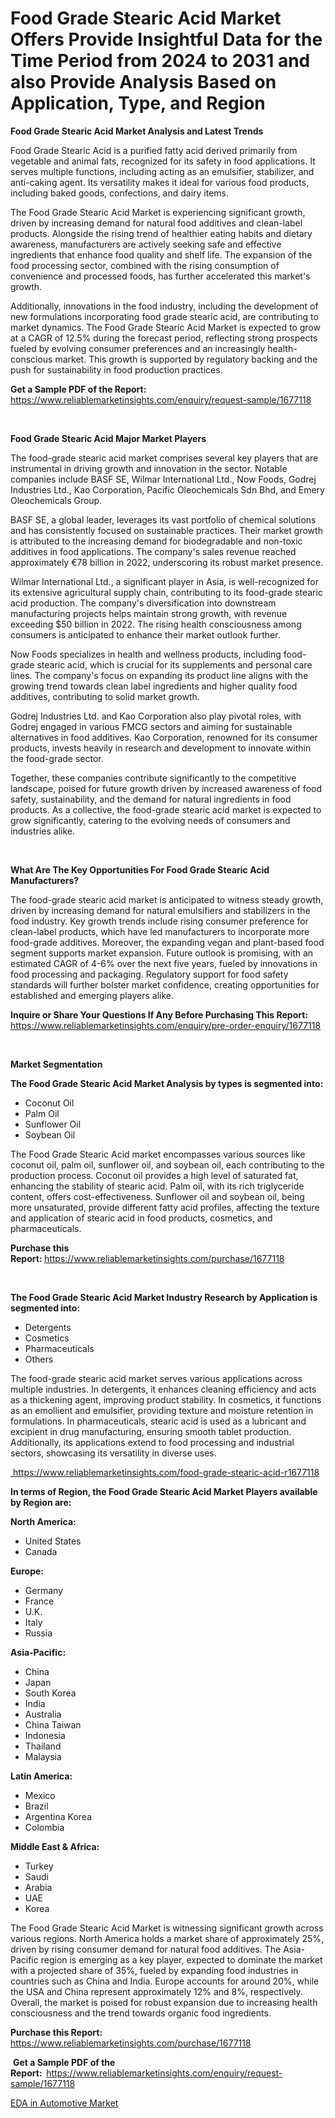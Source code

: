 <p><h1>Food Grade Stearic Acid Market Offers Provide Insightful Data for the Time Period from 2024 to 2031 and also Provide Analysis Based on Application, Type, and Region</h1></p><p><strong>Food Grade Stearic Acid Market Analysis and Latest Trends</strong></p>
<p><p>Food Grade Stearic Acid is a purified fatty acid derived primarily from vegetable and animal fats, recognized for its safety in food applications. It serves multiple functions, including acting as an emulsifier, stabilizer, and anti-caking agent. Its versatility makes it ideal for various food products, including baked goods, confections, and dairy items.</p><p>The Food Grade Stearic Acid Market is experiencing significant growth, driven by increasing demand for natural food additives and clean-label products. Alongside the rising trend of healthier eating habits and dietary awareness, manufacturers are actively seeking safe and effective ingredients that enhance food quality and shelf life. The expansion of the food processing sector, combined with the rising consumption of convenience and processed foods, has further accelerated this market's growth.</p><p>Additionally, innovations in the food industry, including the development of new formulations incorporating food grade stearic acid, are contributing to market dynamics. The Food Grade Stearic Acid Market is expected to grow at a CAGR of 12.5% during the forecast period, reflecting strong prospects fueled by evolving consumer preferences and an increasingly health-conscious market. This growth is supported by regulatory backing and the push for sustainability in food production practices.</p></p>
<p><strong>Get a Sample PDF of the Report:&nbsp;</strong> <a href="https://www.reliablemarketinsights.com/enquiry/request-sample/1677118?utm_campaign=2012&utm_medium=2&utm_source=Github&utm_content=ia&utm_term=28122024&utm_id=food-grade-stearic-acid">https://www.reliablemarketinsights.com/enquiry/request-sample/1677118</a></p>
<p>&nbsp;</p>
<p><strong>Food Grade Stearic Acid Major Market Players</strong></p>
<p><p>The food-grade stearic acid market comprises several key players that are instrumental in driving growth and innovation in the sector. Notable companies include BASF SE, Wilmar International Ltd., Now Foods, Godrej Industries Ltd., Kao Corporation, Pacific Oleochemicals Sdn Bhd, and Emery Oleochemicals Group. </p><p>BASF SE, a global leader, leverages its vast portfolio of chemical solutions and has consistently focused on sustainable practices. Their market growth is attributed to the increasing demand for biodegradable and non-toxic additives in food applications. The company's sales revenue reached approximately €78 billion in 2022, underscoring its robust market presence.</p><p>Wilmar International Ltd., a significant player in Asia, is well-recognized for its extensive agricultural supply chain, contributing to its food-grade stearic acid production. The company's diversification into downstream manufacturing projects helps maintain strong growth, with revenue exceeding $50 billion in 2022. The rising health consciousness among consumers is anticipated to enhance their market outlook further.</p><p>Now Foods specializes in health and wellness products, including food-grade stearic acid, which is crucial for its supplements and personal care lines. The company's focus on expanding its product line aligns with the growing trend towards clean label ingredients and higher quality food additives, contributing to solid market growth.</p><p>Godrej Industries Ltd. and Kao Corporation also play pivotal roles, with Godrej engaged in various FMCG sectors and aiming for sustainable alternatives in food additives. Kao Corporation, renowned for its consumer products, invests heavily in research and development to innovate within the food-grade sector.</p><p>Together, these companies contribute significantly to the competitive landscape, poised for future growth driven by increased awareness of food safety, sustainability, and the demand for natural ingredients in food products. As a collective, the food-grade stearic acid market is expected to grow significantly, catering to the evolving needs of consumers and industries alike.</p></p>
<p>&nbsp;</p>
<p><strong>What Are The Key Opportunities For Food Grade Stearic Acid Manufacturers?</strong></p>
<p><p>The food-grade stearic acid market is anticipated to witness steady growth, driven by increasing demand for natural emulsifiers and stabilizers in the food industry. Key growth trends include rising consumer preference for clean-label products, which have led manufacturers to incorporate more food-grade additives. Moreover, the expanding vegan and plant-based food segment supports market expansion. Future outlook is promising, with an estimated CAGR of 4-6% over the next five years, fueled by innovations in food processing and packaging. Regulatory support for food safety standards will further bolster market confidence, creating opportunities for established and emerging players alike.</p></p>
<p><strong>Inquire or Share Your Questions If Any Before Purchasing This Report:</strong> <a href="https://www.reliablemarketinsights.com/enquiry/pre-order-enquiry/1677118?utm_campaign=2012&utm_medium=2&utm_source=Github&utm_content=ia&utm_term=28122024&utm_id=food-grade-stearic-acid">https://www.reliablemarketinsights.com/enquiry/pre-order-enquiry/1677118</a></p>
<p>&nbsp;</p>
<p><strong>Market Segmentation</strong></p>
<p><strong>The Food Grade Stearic Acid Market Analysis by types is segmented into:</strong></p>
<p><ul><li>Coconut Oil</li><li>Palm Oil</li><li>Sunflower Oil</li><li>Soybean Oil</li></ul></p>
<p><p>The Food Grade Stearic Acid market encompasses various sources like coconut oil, palm oil, sunflower oil, and soybean oil, each contributing to the production process. Coconut oil provides a high level of saturated fat, enhancing the stability of stearic acid. Palm oil, with its rich triglyceride content, offers cost-effectiveness. Sunflower oil and soybean oil, being more unsaturated, provide different fatty acid profiles, affecting the texture and application of stearic acid in food products, cosmetics, and pharmaceuticals.</p></p>
<p><strong>Purchase this Report:&nbsp;</strong><a href="https://www.reliablemarketinsights.com/purchase/1677118?utm_campaign=2012&utm_medium=2&utm_source=Github&utm_content=ia&utm_term=28122024&utm_id=food-grade-stearic-acid">https://www.reliablemarketinsights.com/purchase/1677118</a></p>
<p>&nbsp;</p>
<p><strong>The Food Grade Stearic Acid Market Industry Research by Application is segmented into:</strong></p>
<p><ul><li>Detergents</li><li>Cosmetics</li><li>Pharmaceuticals</li><li>Others</li></ul></p>
<p><p>The food-grade stearic acid market serves various applications across multiple industries. In detergents, it enhances cleaning efficiency and acts as a thickening agent, improving product stability. In cosmetics, it functions as an emollient and emulsifier, providing texture and moisture retention in formulations. In pharmaceuticals, stearic acid is used as a lubricant and excipient in drug manufacturing, ensuring smooth tablet production. Additionally, its applications extend to food processing and industrial sectors, showcasing its versatility in diverse uses.</p></p>
<p><a href="https://www.reliablemarketinsights.com/food-grade-stearic-acid-r1677118?utm_campaign=2012&utm_medium=2&utm_source=Github&utm_content=ia&utm_term=28122024&utm_id=food-grade-stearic-acid">&nbsp;https://www.reliablemarketinsights.com/food-grade-stearic-acid-r1677118</a></p>
<p><strong>In terms of Region, the Food Grade Stearic Acid Market Players available by Region are:</strong></p>
<p>
    <p> <strong> North America: </strong>
        <ul>
            <li>United States</li>
            <li>Canada</li>
        </ul>
        </p> 
    <p> <strong> Europe: </strong>
        <ul>
            <li>Germany</li>
            <li>France</li>
            <li>U.K.</li>
            <li>Italy</li>
            <li>Russia</li>
        </ul>
        </p> 
    <p> <strong> Asia-Pacific: </strong>
        <ul>
            <li>China</li>
            <li>Japan</li>
            <li>South Korea</li>
            <li>India</li>
            <li>Australia</li>
            <li>China Taiwan</li>
            <li>Indonesia</li>
            <li>Thailand</li>
            <li>Malaysia</li>
        </ul>
        </p> 
    <p> <strong> Latin America: </strong>
        <ul>
            <li>Mexico</li>
            <li>Brazil</li>
            <li>Argentina Korea</li>
            <li>Colombia</li>
        </ul>
        </p> 
    <p> <strong> Middle East & Africa: </strong>
        <ul>
            <li>Turkey</li>
            <li>Saudi</li>
            <li>Arabia</li>
            <li>UAE</li>
            <li>Korea</li>
        </ul>
    </p>
    </p>
<p><p>The Food Grade Stearic Acid Market is witnessing significant growth across various regions. North America holds a market share of approximately 25%, driven by rising consumer demand for natural food additives. The Asia-Pacific region is emerging as a key player, expected to dominate the market with a projected share of 35%, fueled by expanding food industries in countries such as China and India. Europe accounts for around 20%, while the USA and China represent approximately 12% and 8%, respectively. Overall, the market is poised for robust expansion due to increasing health consciousness and the trend towards organic food ingredients.</p></p>
<p><strong>Purchase this Report: </strong><a href="https://www.reliablemarketinsights.com/purchase/1677118?utm_campaign=2012&utm_medium=2&utm_source=Github&utm_content=ia&utm_term=28122024&utm_id=food-grade-stearic-acid">https://www.reliablemarketinsights.com/purchase/1677118</a></p>
<p>&nbsp;<strong>Get a Sample PDF of the Report:&nbsp;&nbsp;</strong><a href="https://www.reliablemarketinsights.com/enquiry/request-sample/1677118?utm_campaign=2012&utm_medium=2&utm_source=Github&utm_content=ia&utm_term=28122024&utm_id=food-grade-stearic-acid">https://www.reliablemarketinsights.com/enquiry/request-sample/1677118</a></p>
<p><strong></strong></p>
<p><p><a href="https://github.com/JakirUddin511/Market-Research-Report-List-1/blob/main/eda-in-automotive-market.md?utm_campaign=2012&utm_medium=2&utm_source=Github&utm_content=ia&utm_term=28122024&utm_id=food-grade-stearic-acid">EDA in Automotive Market</a></p></p>
